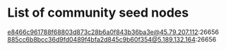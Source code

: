 # List of community seed nodes

e8466c961788f68803d873c28b6a0f843b36ba3e@45.79.207.112:26656
885cc6b8bcc36d9fd0489f4bfa2d845c9b60f354@5.189.132.164:26656

